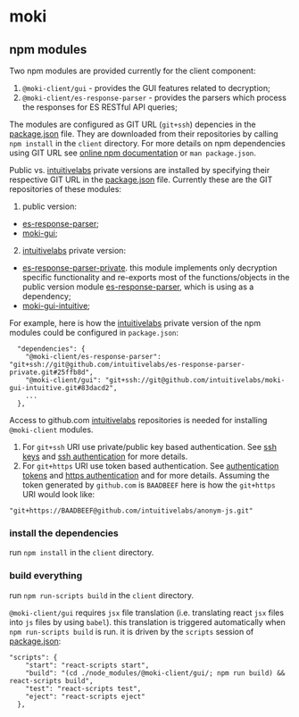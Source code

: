 # moki
## npm modules
Two npm modules are provided currently for the client component:
1. `@moki-client/gui` - provides the GUI features related to decryption;
2. `@moki-client/es-response-parser` - provides the parsers which process the responses for ES RESTful API queries;


The modules are configured as GIT URL (`git+ssh`) depencies in the [package.json](https://github.com/intuitivelabs/moki/blob/master/Moki/client/package.json) file. They are downloaded from their repositories by calling `npm install` in the `client` directory. For more details on npm dependencies using GIT URL see
[online npm documentation](https://docs.npmjs.com/cli/v7/configuring-npm/package-json#git-urls-as-dependencies) or `man package.json`.

Public vs. [intuitivelabs](https://www.intuitivelabs.com) private versions are installed by specifying their respective GIT URL in the [package.json](https://github.com/intuitivelabs/moki/blob/master/Moki/client/package.json) file. Currently these are the GIT repositories of these modules:
1. public version:
  * [es-response-parser](https://github.com/intuitivelabs/es-response-parser);
  * [moki-gui](https://github.com/intuitivelabs/moki-gui);
2. [intuitivelabs](https://www.intuitivelabs.com) private version:
  * [es-response-parser-private](https://github.com/intuitivelabs/es-response-parser-private). this module implements only decryption specific functionality and re-exports most of the functions/objects in the public version module [es-response-parser](https://github.com/intuitivelabs/es-response-parser), which is using as a dependency;
  * [moki-gui-intuitive](https://github.com/intuitivelabs/moki-gui-intuitive);

For example, here is how the [intuitivelabs](https://www.intuitivelabs.com) private version of the npm modules could be configured in `package.json`:
```
  "dependencies": {
    "@moki-client/es-response-parser": "git+ssh://git@github.com/intuitivelabs/es-response-parser-private.git#25ffb8d",
    "@moki-client/gui": "git+ssh://git@github.com/intuitivelabs/moki-gui-intuitive.git#83dacd2",
    ...
  },
```
Access to github.com [intuitivelabs](https://github.com/intuitivelabs) repositories is needed for installing `@moki-client` modules.
1. For `git+ssh` URI use private/public key based authentication. See [ssh keys](https://github.com/settings/keys) and [ssh authentication](https://docs.github.com/en/github/authenticating-to-github/connecting-to-github-with-ssh) for more details.
2. For `git+https` URI use token based authentication. See [authentication tokens](https://github.com/settings/tokens) and [https authentication](https://docs.github.com/en/rest/overview/other-authentication-methods#basic-authentication) and for more details. Assuming the token generated by `github.com` is `BAADBEEF` here is how the `git+https` URI would look like:
```
"git+https://BAADBEEF@github.com/intuitivelabs/anonym-js.git"
```

### install the dependencies
run `npm install` in the `client` directory.

### build everything
run `npm run-scripts build` in the `client` directory.

`@moki-client/gui` requires `jsx` file translation (i.e. translating react `jsx` files into `js` files by using `babel`). this translation is triggered automatically when `npm run-scripts build` is run. it is driven by the `scripts` session of [package.json](https://github.com/intuitivelabs/moki/blob/master/Moki/client/package.json):
```
"scripts": {
    "start": "react-scripts start",
    "build": "(cd ./node_modules/@moki-client/gui/; npm run build) && react-scripts build",
    "test": "react-scripts test",
    "eject": "react-scripts eject"
  },
 ```
